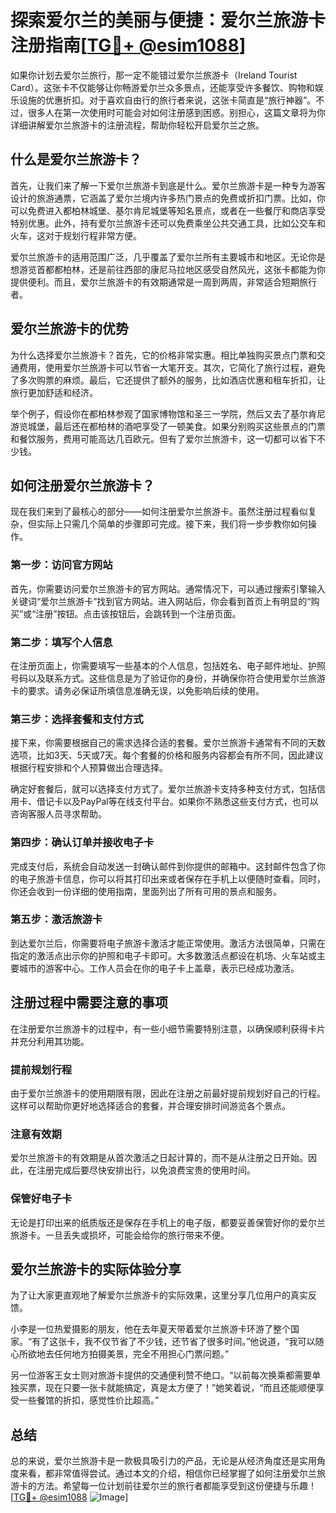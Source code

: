 # 探索爱尔兰的美丽与便捷：爱尔兰旅游卡注册指南[[TG💪+ @esim1088](https://t.me/s/esim1088)]

如果你计划去爱尔兰旅行，那一定不能错过爱尔兰旅游卡（Ireland Tourist Card）。这张卡不仅能够让你畅游爱尔兰众多景点，还能享受许多餐饮、购物和娱乐设施的优惠折扣。对于喜欢自由行的旅行者来说，这张卡简直是“旅行神器”。不过，很多人在第一次使用时可能会对如何注册感到困惑。别担心，这篇文章将为你详细讲解爱尔兰旅游卡的注册流程，帮助你轻松开启爱尔兰之旅。

## 什么是爱尔兰旅游卡？

首先，让我们来了解一下爱尔兰旅游卡到底是什么。爱尔兰旅游卡是一种专为游客设计的旅游通票，它涵盖了爱尔兰境内许多热门景点的免费或折扣门票。比如，你可以免费进入都柏林城堡、基尔肯尼城堡等知名景点，或者在一些餐厅和商店享受特别优惠。此外，持有爱尔兰旅游卡还可以免费乘坐公共交通工具，比如公交车和火车，这对于规划行程非常方便。

爱尔兰旅游卡的适用范围广泛，几乎覆盖了爱尔兰所有主要城市和地区。无论你是想游览首都都柏林，还是前往西部的康尼马拉地区感受自然风光，这张卡都能为你提供便利。而且，爱尔兰旅游卡的有效期通常是一周到两周，非常适合短期旅行者。

## 爱尔兰旅游卡的优势

为什么选择爱尔兰旅游卡？首先，它的价格非常实惠。相比单独购买景点门票和交通费用，使用爱尔兰旅游卡可以节省一大笔开支。其次，它简化了旅行过程，避免了多次购票的麻烦。最后，它还提供了额外的服务，比如酒店优惠和租车折扣，让旅行更加舒适和经济。

举个例子，假设你在都柏林参观了国家博物馆和圣三一学院，然后又去了基尔肯尼游览城堡，最后还在都柏林的酒吧享受了一顿美食。如果分别购买这些景点的门票和餐饮服务，费用可能高达几百欧元。但有了爱尔兰旅游卡，这一切都可以省下不少钱。

## 如何注册爱尔兰旅游卡？

现在我们来到了最核心的部分——如何注册爱尔兰旅游卡。虽然注册过程看似复杂，但实际上只需几个简单的步骤即可完成。接下来，我们将一步步教你如何操作。

### 第一步：访问官方网站

首先，你需要访问爱尔兰旅游卡的官方网站。通常情况下，可以通过搜索引擎输入关键词“爱尔兰旅游卡”找到官方网站。进入网站后，你会看到首页上有明显的“购买”或“注册”按钮。点击该按钮后，会跳转到一个注册页面。

### 第二步：填写个人信息

在注册页面上，你需要填写一些基本的个人信息，包括姓名、电子邮件地址、护照号码以及联系方式。这些信息是为了验证你的身份，并确保你符合使用爱尔兰旅游卡的要求。请务必保证所填信息准确无误，以免影响后续的使用。

### 第三步：选择套餐和支付方式

接下来，你需要根据自己的需求选择合适的套餐。爱尔兰旅游卡通常有不同的天数选项，比如3天、5天或7天。每个套餐的价格和服务内容都会有所不同，因此建议根据行程安排和个人预算做出合理选择。

确定好套餐后，就可以选择支付方式了。爱尔兰旅游卡支持多种支付方式，包括信用卡、借记卡以及PayPal等在线支付平台。如果你不熟悉这些支付方式，也可以咨询客服人员寻求帮助。

### 第四步：确认订单并接收电子卡

完成支付后，系统会自动发送一封确认邮件到你提供的邮箱中。这封邮件包含了你的电子旅游卡信息，你可以将其打印出来或者保存在手机上以便随时查看。同时，你还会收到一份详细的使用指南，里面列出了所有可用的景点和服务。

### 第五步：激活旅游卡

到达爱尔兰后，你需要将电子旅游卡激活才能正常使用。激活方法很简单，只需在指定的激活点出示你的护照和电子卡即可。大多数激活点都设在机场、火车站或主要城市的游客中心。工作人员会在你的电子卡上盖章，表示已经成功激活。

## 注册过程中需要注意的事项

在注册爱尔兰旅游卡的过程中，有一些小细节需要特别注意，以确保顺利获得卡片并充分利用其功能。

### 提前规划行程

由于爱尔兰旅游卡的使用期限有限，因此在注册之前最好提前规划好自己的行程。这样可以帮助你更好地选择适合的套餐，并合理安排时间游览各个景点。

### 注意有效期

爱尔兰旅游卡的有效期是从首次激活之日起计算的，而不是从注册之日开始。因此，在注册完成后要尽快安排出行，以免浪费宝贵的使用时间。

### 保管好电子卡

无论是打印出来的纸质版还是保存在手机上的电子版，都要妥善保管好你的爱尔兰旅游卡。一旦丢失或损坏，可能会给你的旅行带来不便。

## 爱尔兰旅游卡的实际体验分享

为了让大家更直观地了解爱尔兰旅游卡的实际效果，这里分享几位用户的真实反馈。

小李是一位热爱摄影的朋友，他在去年夏天带着爱尔兰旅游卡环游了整个国家。“有了这张卡，我不仅节省了不少钱，还节省了很多时间。”他说道，“我可以随心所欲地去任何地方拍摄美景，完全不用担心门票问题。”

另一位游客王女士则对旅游卡提供的交通便利赞不绝口。“以前每次换乘都需要单独买票，现在只要一张卡就能搞定，真是太方便了！”她笑着说，“而且还能顺便享受一些餐馆的折扣，感觉性价比超高。”

## 总结

总的来说，爱尔兰旅游卡是一款极具吸引力的产品，无论是从经济角度还是实用角度来看，都非常值得尝试。通过本文的介绍，相信你已经掌握了如何注册爱尔兰旅游卡的方法。希望每一位计划前往爱尔兰的旅行者都能享受到这份便捷与乐趣！[[TG💪+ @esim1088](https://t.me/s/esim1088) ![Image](https://i.postimg.cc/4NQfJmqS/Snipaste-2025-05-13-00-14-12.png)]